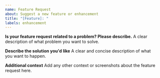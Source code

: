 ```yaml
---
name: Feature Request
about: Suggest a new feature or enhancement
title: "[Feature]: "
labels: enhancement
---
```


**Is your feature request related to a problem? Please describe.**
A clear description of what problem you want to solve.

**Describe the solution you'd like**
A clear and concise description of what you want to happen.

**Additional context**
Add any other context or screenshots about the feature request here.
